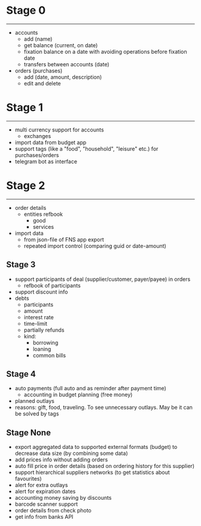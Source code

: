 # Stage 0
- - - -
- accounts 
	- add (name)
	- get balance (current, on date)
	- fixation balance on a date with avoiding operations before fixation date
	- transfers between accounts (date)
- orders (purchases)
	- add (date, amount, description)
	- edit and delete


# Stage 1
- - - -
- multi currency support for accounts
	- exchanges
- import data from budget app
- support tags (like a "food", "household", "leisure" etc.) for purchases/orders
- telegram bot as interface


# Stage 2
- - - -
- order details
	- entities refbook
		- good 
		- services
- import data
	- from json-file of FNS app export
	- repeated import control (comparing guid or date-amount)

Stage 3
-------
- support participants of deal (supplier/customer, payer/payee) in orders
	- refbook of participants
- support discount info
- debts
	- participants
	- amount
	- interest rate
	- time-limit
	- partially refunds
	- kind:
		- borrowing
		- loaning
		- common bills 
	

Stage 4
-------
- auto payments (full auto and as reminder after payment time)
	- accounting in budget planning (free money)
- planned outlays
- reasons: gift, food, traveling. To see unnecessary outlays. May be it can be solved by tags





Stage None
----------
- export aggregated data to supported external formats (budget) to decrease data size (by combining some data)
- add prices info without adding orders
- auto fill price in order details (based on ordering history for this supplier)
- support hierarchical suppliers networks (to get statistics about favourites)
- alert for extra outlays
- alert for expiration dates
- accounting money saving by discounts 
- barcode scanner support
- order details from check photo
- get info from banks API

